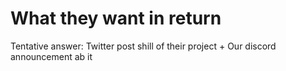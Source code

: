 # What they want in return

Tentative answer: Twitter post shill of their project + Our discord announcement ab it
